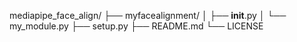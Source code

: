 mediapipe_face_align/
├── myfacealignment/
│   ├── __init__.py
│   └── my_module.py
├── setup.py
├── README.md
└── LICENSE
